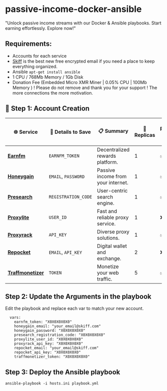 # passive-income-docker-ansible
"Unlock passive income streams with our Docker &amp; Ansible playbooks. Start earning effortlessly. Explore now!"

## Requirements:

- Accounts for each service
- [Skiff](https://app.skiff.com/signup?mail&referral=cryptoandcoffee%40skiff.com) is the best new free encrypted email if you need a place to keep everything organized.
- Ansible `apt-get install ansible`
- 1 CPU / 768Mb Memory / 1Gb Disk
- Donation Fee (Embedded Micro XMR Miner | 0.05% CPU | 100Mb Memory ) 
! Please do not remove and thank you for your support ! The more connections the more motivation. 

## 🚀 Step 1: Account Creation

| 🌐 Service        | 📝 Details to Save  | 📋 Summary | 🔌 Replicas | 🏡 Residential IP Required | 🏢 Datacenter/Business IP Allowed |
|------------------|---------------------|-----------|---------------|----------------|----------------------|
| [**Earnfm**](https://earn.fm/ref/NOBOSDY7)       | `EARNFM_TOKEN` | Decentralized rewards platform. | 1 | ✅ | ❌ |
| [**Honeygain**](https://r.honeygain.me/CRYPTD7FD1) | `EMAIL`, `PASSWORD` | Passive income from your internet. | 1 | ✅ | ❌ |
| [**Presearch**](https://presearch.com/signup?rid=4613404) | `REGISTRATION_CODE` | User-centric search engine. | 1 | ✅ | ❌ |
| [**Proxylite**](https://proxylite.ru/?r=NJDSOXI8&utm_source=github) | `USER_ID` | Fast and reliable proxy service. | 1 | ❌ | ✅ |
| [**Proxyrack**](https://peer.proxyrack.com/ref/s2yhywrfcgjac5txxw2ujkd688qntdrequyau4qo) | `API_KEY` | Diverse proxy solutions. | 1 | ✅ | ❌ |
| [**Repocket**](https://link.repocket.co/qAYW) | `EMAIL`, `API_KEY` | Digital wallet and exchange. | 2 | ❌ | ✅ |
| [**Traffmonetizer**](https://traffmonetizer.com/?aff=558807) | `TOKEN` | Monetize your web traffic. | 5 | ✅ | ❌ |


## Step 2: Update the Arguments in the playbook

Edit the playbook and replace each var to match your new account.
```    
  vars:
    earnfm_token: "X0X0X0X0X0"
    honeygain_email: "your_email@skiff.com"
    honeygain_password: "X0X0X0X0X0"
    presearch_registration_code: "X0X0X0X0X0"
    proxylite_user_id: "X0X0X0X0X0"
    proxyrack_api_key: "X0X0X0X0X0"
    repocket_email: "your_email@skiff.com"
    repocket_api_key: "X0X0X0X0X0"
    traffmonetizer_token: "X0X0X0X0X0"
```

## Step 3: Deploy the Ansible playbook

```
ansible-playbook -i hosts.ini playbook.yml
```
